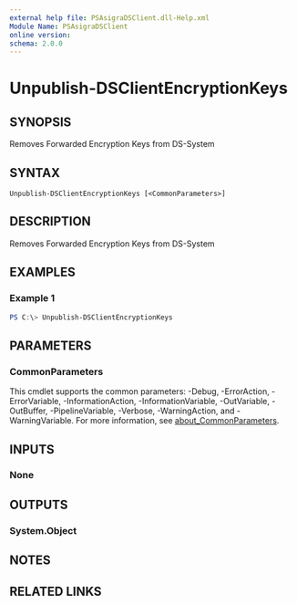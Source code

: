 ```yaml
---
external help file: PSAsigraDSClient.dll-Help.xml
Module Name: PSAsigraDSClient
online version:
schema: 2.0.0
---
```


# Unpublish-DSClientEncryptionKeys

## SYNOPSIS
Removes Forwarded Encryption Keys from DS-System

## SYNTAX

```
Unpublish-DSClientEncryptionKeys [<CommonParameters>]
```

## DESCRIPTION
Removes Forwarded Encryption Keys from DS-System

## EXAMPLES

### Example 1
```powershell
PS C:\> Unpublish-DSClientEncryptionKeys
```


## PARAMETERS

### CommonParameters
This cmdlet supports the common parameters: -Debug, -ErrorAction, -ErrorVariable, -InformationAction, -InformationVariable, -OutVariable, -OutBuffer, -PipelineVariable, -Verbose, -WarningAction, and -WarningVariable. For more information, see [about_CommonParameters](http://go.microsoft.com/fwlink/?LinkID=113216).

## INPUTS

### None

## OUTPUTS

### System.Object
## NOTES

## RELATED LINKS
